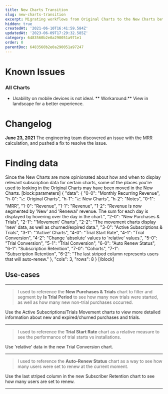 ```yaml
---
title: New Charts Transition
slug: new-charts-transition
excerpt: Migrating workflows from Original Charts to the New Charts beta
hidden: true
createdAt: '2021-06-10T16:41:59.584Z'
updatedAt: '2023-06-09T17:29:32.585Z'
category: 6483560b2e0a290051a971e1
order: 0
parentDoc: 6483560b2e0a290051a97247
---
```

# Known Issues

### All Charts

- Usability on mobile devices is not ideal.
  ** Workaround:** View in landscape for a better experience.

# Changelog

**June 23, 2021**
The engineering team discovered an issue with the MRR calculation, and pushed a fix to resolve the issue.

# Finding data

Since the New Charts are more opinionated about how and when to display relevant subscription data for certain charts, some of the places you're used to looking in the Original Charts may have been moved in the New Charts.
[block:parameters]
{
  "data": {
    "0-0": "Monthly&nbsp;Recurring&nbsp;Revenue",
    "h-0": "📈 Original Charts",
    "h-1": "📈 New Charts",
    "h-2": "Notes",
    "0-1": "MRR",
    "1-0": "Revenue",
    "1-1": "Revenue",
    "1-2": "Revenue is now segmented by 'New' and 'Renewal' revenue. The sum for each day is displayed by hovering over the day in the chart.",
    "2-0": "New Purchases & Trials",
    "2-1": "'Movement' Charts",
    "2-2": "The movement charts display 'new' data, as well as churned/expired data.",
    "3-0": "Active Subscriptions & Trials",
    "3-1": "'Active' Charts",
    "4-0": "Trial Start Rate",
    "4-1": "Trial Conversion",
    "4-2": "Change 'absolute' values to 'relative' values.",
    "5-0": "Trial Conversion",
    "5-1": "Trial Conversion",
    "6-0": "Auto Renew Status",
    "6-1": "Subscription&nbsp;Retention",
    "7-0": "Cohorts",
    "7-1": "Subscription&nbsp;Retention",
    "6-2": "The last striped column represents users that will auto-renew."
  },
  "cols": 3,
  "rows": 8
}
[/block]
## Use-cases

---

> I used to reference the **New Purchases & Trials** chart to filter and segment by **Is Trial Period** to see how many new trials were started, as well as how many new non-trial purchases occurred.

Use the Active Subscriptions/Trials Movement charts to view more detailed information about new and expired/churned purchases and trials.

---

> I used to reference the **Trial Start Rate** chart as a relative measure to see the performance of trial starts vs installations.

Use 'relative' data in the new Trial Conversion chart.

---

> I used to reference the **Auto-Renew Status** chart as a way to see how many users were set to renew at the current moment.

Use the last striped column in the new Subscriber Retention chart to see how many users are set to renew.

---